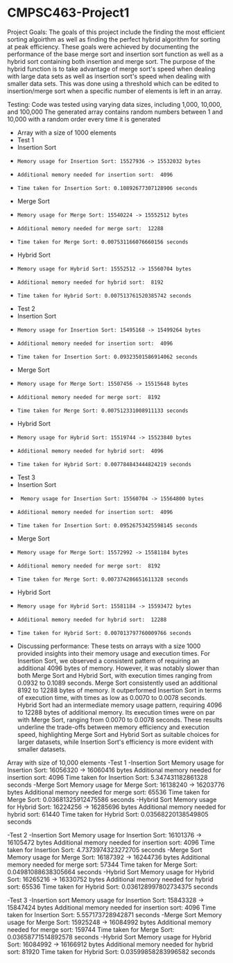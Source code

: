 # CMPSC463-Project1

Project Goals:
The goals of this project include the finding the most efficient sorting algoirthm as well as finding the perfect hybrid algorithm for sorting at peak efficiency. These goals were achieved by documenting the performance of the base merge sort and insertion sort function as well as a hybrid sort containing both insertion and merge sort. The purpose of the hybrid function is to take advantage of merge sort's speed when dealing with large data sets as well as insertion sort's speed when dealing with smaller data sets. This was done using a threshold which can be edited to insertion/merge sort when a specific number of elements is left in an array. 

Testing:
 Code was tested using varying data sizes, including 1,000, 10,000, and 100,000
 The generated array contains random numbers between 1 and 10,000 with a random order every time it is generated
- Array with a size of 1000 elements
-   Test 1
   - Insertion Sort
 -     Memory usage for Insertion Sort: 15527936 -> 15532032 bytes
-     Additional memory needed for insertion sort:  4096
-     Time taken for Insertion Sort: 0.10892677307128906 seconds
-   Merge Sort
-     Memory usage for Merge Sort: 15540224 -> 15552512 bytes
-     Additional memory needed for merge sort:  12288
-     Time taken for Merge Sort: 0.007531166076660156 seconds
-   Hybrid Sort
-     Memory usage for Hybrid Sort: 15552512 -> 15560704 bytes
-     Additional memory needed for hybrid sort:  8192
-     Time taken for Hybrid Sort: 0.007513761520385742 seconds
  
-   Test 2
-   Insertion Sort
-     Memory usage for Insertion Sort: 15495168 -> 15499264 bytes
-     Additional memory needed for insertion sort:  4096
-     Time taken for Insertion Sort: 0.09323501586914062 seconds
-   Merge Sort
-     Memory usage for Merge Sort: 15507456 -> 15515648 bytes
-     Additional memory needed for merge sort:  8192
-     Time taken for Merge Sort: 0.007512331008911133 seconds
-   Hybrid Sort
-     Memory usage for Hybrid Sort: 15519744 -> 15523840 bytes
-     Additional memory needed for hybrid sort:  4096
-     Time taken for Hybrid Sort: 0.007784843444824219 seconds

-   Test 3
-   Insertion Sort
-      Memory usage for Insertion Sort: 15560704 -> 15564800 bytes
-     Additional memory needed for insertion sort:  4096
-     Time taken for Insertion Sort: 0.09526753425598145 seconds
-   Merge Sort
-     Memory usage for Merge Sort: 15572992 -> 15581184 bytes
-     Additional memory needed for merge sort:  8192
-     Time taken for Merge Sort: 0.007374286651611328 seconds
-   Hybrid Sort
-     Memory usage for Hybrid Sort: 15581184 -> 15593472 bytes
-     Additional memory needed for hybrid sort:  12288
-     Time taken for Hybrid Sort: 0.007013797760009766 seconds

- Discussing performance: 
These tests on arrays with a size 1000 provided insights into their memory usage and execution times. For Insertion Sort, we observed a consistent pattern of requiring an additional 4096 bytes of memory. However, it was notably slower than both Merge Sort and Hybrid Sort, with execution times ranging from 0.0932 to 0.1089 seconds. Merge Sort consistently used an additional 8192 to 12288 bytes of memory. It outperformed Insertion Sort in terms of execution time, with times as low as 0.0070 to 0.0078 seconds. Hybrid Sort had an intermediate memory usage pattern, requiring 4096 to 12288 bytes of additional memory. Its execution times were on par with Merge Sort, ranging from 0.0070 to 0.0078 seconds. These results underline the trade-offs between memory efficiency and execution speed, highlighting Merge Sort and Hybrid Sort as suitable choices for larger datasets, while Insertion Sort's efficiency is more evident with smaller datasets.

Array with size of 10,000 elements
  -Test 1
  -Insertion Sort
    Memory usage for Insertion Sort: 16056320 -> 16060416 bytes
    Additional memory needed for insertion sort:  4096
    Time taken for Insertion Sort: 5.347431182861328 seconds
  -Merge Sort
    Memory usage for Merge Sort: 16138240 -> 16203776 bytes
    Additional memory needed for merge sort:  65536
    Time taken for Merge Sort: 0.03681325912475586 seconds
  -Hybrid Sort
    Memory usage for Hybrid Sort: 16224256 -> 16285696 bytes
    Additional memory needed for hybrid sort:  61440
    Time taken for Hybrid Sort: 0.03568220138549805 seconds
    
  -Test 2
  -Insertion Sort
    Memory usage for Insertion Sort: 16101376 -> 16105472 bytes
    Additional memory needed for insertion sort:  4096
    Time taken for Insertion Sort: 4.7373974323272705 seconds
  -Merge Sort
    Memory usage for Merge Sort: 16187392 -> 16244736 bytes
    Additional memory needed for merge sort:  57344
    Time taken for Merge Sort: 0.04981088638305664 seconds
  -Hybrid Sort
    Memory usage for Hybrid Sort: 16265216 -> 16330752 bytes
    Additional memory needed for hybrid sort:  65536
    Time taken for Hybrid Sort: 0.036128997802734375 seconds

  -Test 3
  -Insertion sort
    Memory usage for Insertion Sort: 15843328 -> 15847424 bytes
    Additional memory needed for insertion sort:  4096
    Time taken for Insertion Sort: 5.557173728942871 seconds
  -Merge Sort
    Memory usage for Merge Sort: 15925248 -> 16084992 bytes
    Additional memory needed for merge sort:  159744
    Time taken for Merge Sort: 0.03658771514892578 seconds
  -Hybrid Sort
    Memory usage for Hybrid Sort: 16084992 -> 16166912 bytes
    Additional memory needed for hybrid sort:  81920
    Time taken for Hybrid Sort: 0.03599858283996582 seconds
